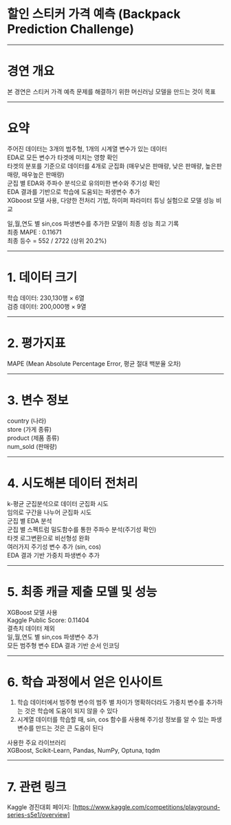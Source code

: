 # 할인 스티커 가격 예측 (Backpack Prediction Challenge)  

----------------------------------------------------

# 경연 개요  
본 경연은 스티커 가격 예측 문제를 해결하기 위한 머신러닝 모델을 만드는 것이 목표  

---------------------------------------------------

# 요약  
주어진 데이터는 3개의 범주형, 1개의 시계열 변수가 있는 데이터  
EDA로 모든 변수가 타겟에 미치는 영향 확인  
타겟의 분포를 기준으로 데이터를 4개로 군집화 (매우낮은 판매량, 낮은 판매량, 높은판매량, 매우높은 판매량)  
군집 별 EDA와 주파수 분석으로 유의미한 변수와 주기성 확인  
EDA 결과를 기반으로 학습에 도움되는 파생변수 추가  
XGboost 모델 사용, 다양한 전처리 기법, 하이퍼 파라미터 튜닝 실험으로 모델 성능 비교  
  
일,월,연도 별 sin,cos 파생변수를 추가한 모델이 최종 성능 최고 기록  
최종 MAPE : 0.11671  
최종 등수 = 552 / 2722 (상위 20.2%)  

---------------------------------------------------

# 1. 데이터 크기  
학습 데이터: 230,130행 × 6열  
검증 데이터: 200,000행 × 9열  

--------------------------------------------------

# 2. 평가지표  
MAPE (Mean Absolute Percentage Error, 평균 절대 백분율 오차)  

-------------------------------------------------

# 3. 변수 정보  
country (나라)  
store (가게 종류)  
product (제품 종류)   
num_sold (판매량)  

-------------------------------------------------

# 4. 시도해본 데이터 전처리

k-평균 군집분석으로 데이터 군집화 시도  
임의로 구간을 나누어 군집화 시도  
군집 별 EDA 분석  
군집 별 스펙트럼 밀도함수를 통한 주파수 분석(주기성 확인)  
타겟 로그변환으로 비선형성 완화  
여러가지 주기성 변수 추가 (sin, cos)  
EDA 결과 기반 가중치 파생변수 추가  

-------------------------------------------------------------

# 5. 최종 캐글 제출 모델 및 성능  

XGBoost 모델 사용  
Kaggle Public Score: 0.11404  
결측치 데이터 제외  
일,월,연도 별 sin,cos 파생변수 추가  
모든 범주형 변수 EDA 결과 기반 순서 인코딩  

-----------------------------------------------------------------

# 6. 학습 과정에서 얻은 인사이트  

1. 학습 데이터에서 범주형 변수의 범주 별 차이가 명확하더라도 가중치 변수를 추가하는 것은 학습에 도움이 되지 않을 수 있다
2. 시계열 데이터를 학습할 때, sin, cos 함수를 사용해 주기성 정보를 알 수 있는 파생변수를 만드는 것은 큰 도움이 된다  

사용한 주요 라이브러리  
XGBoost, Scikit-Learn, Pandas, NumPy, Optuna, tqdm

-----------------------------------------------------------------

# 7. 관련 링크
Kaggle 경진대회 페이지: [https://www.kaggle.com/competitions/playground-series-s5e1/overview]  
